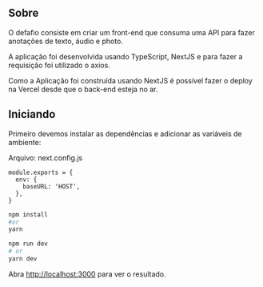 ## Sobre

O defafio consiste em criar um front-end que consuma uma API para fazer anotações de texto, áudio e photo.

A aplicação foi desenvolvida usando TypeScript, NextJS e para fazer a requisição foi utilizado o axios.

Como a Aplicação foi construída usando NextJS é possível fazer o deploy na Vercel desde que o back-end esteja no ar.

## Iniciando

Primeiro devemos instalar as dependências e adicionar as variáveis de ambiente:

Arquivo: next.config.js
```
module.exports = {
  env: {
    baseURL: 'HOST',
  },
}
```

```bash
npm install
#or
yarn

npm run dev
# or
yarn dev
```

Abra [http://localhost:3000](http://localhost:3000) para ver o resultado.




